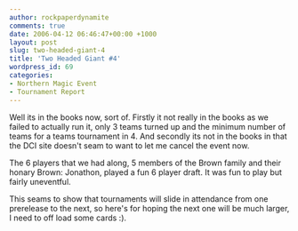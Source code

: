 ```yaml
---
author: rockpaperdynamite
comments: true
date: 2006-04-12 06:46:47+00:00 +1000
layout: post
slug: two-headed-giant-4
title: 'Two Headed Giant #4'
wordpress_id: 69
categories:
- Northern Magic Event
- Tournament Report
---
```


Well its in the books now, sort of. Firstly it not really in the books as we failed to actually run it, only 3 teams turned up and the minimum number of teams for a teams tournament in 4. And secondly its not in the books in that the DCI site doesn't seam to want to let me cancel the event now.

The 6 players that we had along, 5 members of the Brown family and their honary Brown: Jonathon, played a fun 6 player draft. It was fun to play but fairly uneventful.

This seams to show that tournaments will slide in attendance from one prerelease to the next, so here's for hoping the next one will be much larger, I need to off load some cards :).
